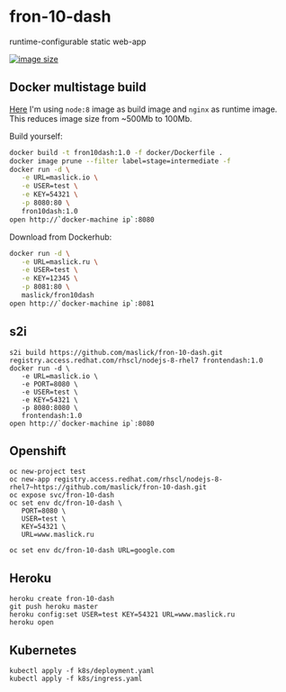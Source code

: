 # fron-10-dash
runtime-configurable static web-app

[![image size](https://img.shields.io/badge/image%20size-48MB-blue.svg)](https://hub.docker.com/r/maslick/fron10dash)

## Docker multistage build
[Here](docker/Dockerfile) I'm using ``node:8`` image as build image and ``nginx`` as runtime image. This reduces image size from ~500Mb to 100Mb.

Build yourself:
```zsh
docker build -t fron10dash:1.0 -f docker/Dockerfile .
docker image prune --filter label=stage=intermediate -f
docker run -d \
   -e URL=maslick.io \
   -e USER=test \
   -e KEY=54321 \
   -p 8080:80 \
   fron10dash:1.0
open http://`docker-machine ip`:8080
```

Download from Dockerhub: 
```zsh
docker run -d \
   -e URL=maslick.ru \
   -e USER=test \
   -e KEY=12345 \
   -p 8081:80 \
   maslick/fron10dash
open http://`docker-machine ip`:8081
```

## s2i
```
s2i build https://github.com/maslick/fron-10-dash.git registry.access.redhat.com/rhscl/nodejs-8-rhel7 frontendash:1.0
docker run -d \
   -e URL=maslick.io \ 
   -e PORT=8080 \
   -e USER=test \
   -e KEY=54321 \
   -p 8080:8080 \ 
   frontendash:1.0
open http://`docker-machine ip`:8080
```

## Openshift
```
oc new-project test
oc new-app registry.access.redhat.com/rhscl/nodejs-8-rhel7~https://github.com/maslick/fron-10-dash.git
oc expose svc/fron-10-dash
oc set env dc/fron-10-dash \
   PORT=8080 \
   USER=test \
   KEY=54321 \
   URL=www.maslick.ru
```

```
oc set env dc/fron-10-dash URL=google.com
```

## Heroku
```
heroku create fron-10-dash
git push heroku master
heroku config:set USER=test KEY=54321 URL=www.maslick.ru
heroku open
```

## Kubernetes
```
kubectl apply -f k8s/deployment.yaml
kubectl apply -f k8s/ingress.yaml
```
